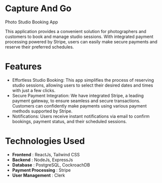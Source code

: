 # Capture And Go
Photo Studio Booking App

This application provides a convenient solution for photographers and customers to book and manage studio sessions. With integrated payment processing powered by Stripe, users can easily make secure payments and reserve their preferred schedules.
# Features
* Effortless Studio Booking: This app simplifies the process of reserving studio sessions, allowing users to select their desired dates and times with just a few clicks.
* Secure Payment Integration: We have integrated Stripe, a leading payment gateway, to ensure seamless and secure transactions. Customers can confidently make payments using various payment methods supported by Stripe.
* Notifications: Users receive instant notifications via email to confirm bookings, payment status, and their scheduled sessions.

# Technologies Used
* __Frontend__ : ReactJs, Tailwind CSS
* __Backend__ : NodeJs, ExpressJs
* __Database__ : PostgreSQL, CockroachDB
* __Payment Processing__ : Stripe
* __User Management__ : Clerk 
